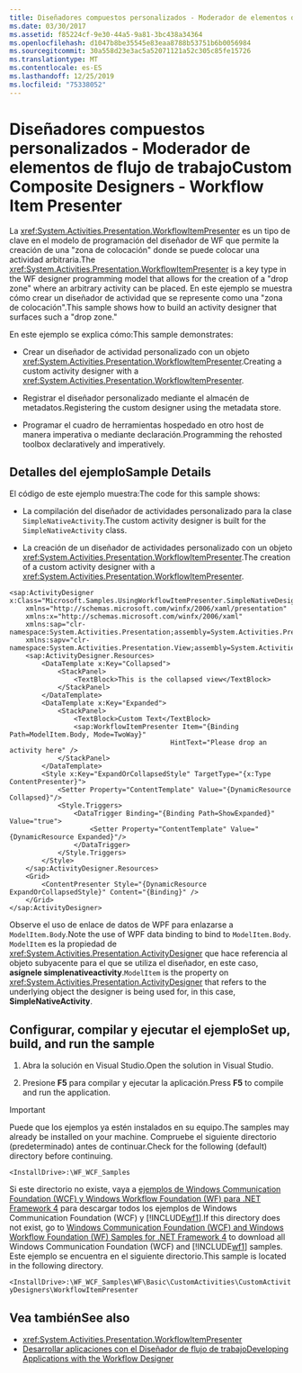 ```yaml
---
title: Diseñadores compuestos personalizados - Moderador de elementos de flujo de trabajo
ms.date: 03/30/2017
ms.assetid: f85224cf-9e30-44a5-9a81-3bc438a34364
ms.openlocfilehash: d1047b8be35545e83eaa8788b53751b6b0056984
ms.sourcegitcommit: 30a558d23e3ac5a52071121a52c305c85fe15726
ms.translationtype: MT
ms.contentlocale: es-ES
ms.lasthandoff: 12/25/2019
ms.locfileid: "75338052"
---
```

# <a name="custom-composite-designers---workflow-item-presenter"></a><span data-ttu-id="d0749-102">Diseñadores compuestos personalizados - Moderador de elementos de flujo de trabajo</span><span class="sxs-lookup"><span data-stu-id="d0749-102">Custom Composite Designers - Workflow Item Presenter</span></span>

<span data-ttu-id="d0749-103">La <xref:System.Activities.Presentation.WorkflowItemPresenter> es un tipo de clave en el modelo de programación del diseñador de WF que permite la creación de una "zona de colocación" donde se puede colocar una actividad arbitraria.</span><span class="sxs-lookup"><span data-stu-id="d0749-103">The <xref:System.Activities.Presentation.WorkflowItemPresenter> is a key type in the WF designer programming model that allows for the creation of a "drop zone" where an arbitrary activity can be placed.</span></span> <span data-ttu-id="d0749-104">En este ejemplo se muestra cómo crear un diseñador de actividad que se represente como una "zona de colocación".</span><span class="sxs-lookup"><span data-stu-id="d0749-104">This sample shows how to build an activity designer that surfaces such a "drop zone."</span></span>

<span data-ttu-id="d0749-105">En este ejemplo se explica cómo:</span><span class="sxs-lookup"><span data-stu-id="d0749-105">This sample demonstrates:</span></span>

- <span data-ttu-id="d0749-106">Crear un diseñador de actividad personalizado con un objeto <xref:System.Activities.Presentation.WorkflowItemPresenter>.</span><span class="sxs-lookup"><span data-stu-id="d0749-106">Creating a custom activity designer with a <xref:System.Activities.Presentation.WorkflowItemPresenter>.</span></span>

- <span data-ttu-id="d0749-107">Registrar el diseñador personalizado mediante el almacén de metadatos.</span><span class="sxs-lookup"><span data-stu-id="d0749-107">Registering the custom designer using the metadata store.</span></span>

- <span data-ttu-id="d0749-108">Programar el cuadro de herramientas hospedado en otro host de manera imperativa o mediante declaración.</span><span class="sxs-lookup"><span data-stu-id="d0749-108">Programming the rehosted toolbox declaratively and imperatively.</span></span>

## <a name="sample-details"></a><span data-ttu-id="d0749-109">Detalles del ejemplo</span><span class="sxs-lookup"><span data-stu-id="d0749-109">Sample Details</span></span>

<span data-ttu-id="d0749-110">El código de este ejemplo muestra:</span><span class="sxs-lookup"><span data-stu-id="d0749-110">The code for this sample shows:</span></span>

- <span data-ttu-id="d0749-111">La compilación del diseñador de actividades personalizado para la clase `SimpleNativeActivity`.</span><span class="sxs-lookup"><span data-stu-id="d0749-111">The custom activity designer is built for the `SimpleNativeActivity` class.</span></span>

- <span data-ttu-id="d0749-112">La creación de un diseñador de actividades personalizado con un objeto <xref:System.Activities.Presentation.WorkflowItemPresenter>.</span><span class="sxs-lookup"><span data-stu-id="d0749-112">The creation of a custom activity designer with a <xref:System.Activities.Presentation.WorkflowItemPresenter>.</span></span>

```xaml
<sap:ActivityDesigner x:Class="Microsoft.Samples.UsingWorkflowItemPresenter.SimpleNativeDesigner"
    xmlns="http://schemas.microsoft.com/winfx/2006/xaml/presentation"
    xmlns:x="http://schemas.microsoft.com/winfx/2006/xaml"
    xmlns:sap="clr-namespace:System.Activities.Presentation;assembly=System.Activities.Presentation"
    xmlns:sapv="clr-namespace:System.Activities.Presentation.View;assembly=System.Activities.Presentation">
    <sap:ActivityDesigner.Resources>
        <DataTemplate x:Key="Collapsed">
            <StackPanel>
                <TextBlock>This is the collapsed view</TextBlock>
            </StackPanel>
        </DataTemplate>
        <DataTemplate x:Key="Expanded">
            <StackPanel>
                <TextBlock>Custom Text</TextBlock>
                <sap:WorkflowItemPresenter Item="{Binding Path=ModelItem.Body, Mode=TwoWay}"
                                        HintText="Please drop an activity here" />
            </StackPanel>
        </DataTemplate>
        <Style x:Key="ExpandOrCollapsedStyle" TargetType="{x:Type ContentPresenter}">
            <Setter Property="ContentTemplate" Value="{DynamicResource Collapsed}"/>
            <Style.Triggers>
                <DataTrigger Binding="{Binding Path=ShowExpanded}" Value="true">
                    <Setter Property="ContentTemplate" Value="{DynamicResource Expanded}"/>
                </DataTrigger>
            </Style.Triggers>
        </Style>
    </sap:ActivityDesigner.Resources>
    <Grid>
        <ContentPresenter Style="{DynamicResource ExpandOrCollapsedStyle}" Content="{Binding}" />
    </Grid>
</sap:ActivityDesigner>
```

 <span data-ttu-id="d0749-113">Observe el uso de enlace de datos de WPF para enlazarse a `ModelItem.Body`.</span><span class="sxs-lookup"><span data-stu-id="d0749-113">Note the use of WPF data binding to bind to `ModelItem.Body`.</span></span> <span data-ttu-id="d0749-114">`ModelItem` es la propiedad de <xref:System.Activities.Presentation.ActivityDesigner> que hace referencia al objeto subyacente para el que se utiliza el diseñador, en este caso, **asígnele simplenativeactivity**.</span><span class="sxs-lookup"><span data-stu-id="d0749-114">`ModelItem` is the property on <xref:System.Activities.Presentation.ActivityDesigner> that refers to the underlying object the designer is being used for, in this case, **SimpleNativeActivity**.</span></span>

## <a name="set-up-build-and-run-the-sample"></a><span data-ttu-id="d0749-115">Configurar, compilar y ejecutar el ejemplo</span><span class="sxs-lookup"><span data-stu-id="d0749-115">Set up, build, and run the sample</span></span>

1. <span data-ttu-id="d0749-116">Abra la solución en Visual Studio.</span><span class="sxs-lookup"><span data-stu-id="d0749-116">Open the solution in Visual Studio.</span></span>

2. <span data-ttu-id="d0749-117">Presione **F5** para compilar y ejecutar la aplicación.</span><span class="sxs-lookup"><span data-stu-id="d0749-117">Press **F5** to compile and run the application.</span></span>

> [!IMPORTANT]
> <span data-ttu-id="d0749-118">Puede que los ejemplos ya estén instalados en su equipo.</span><span class="sxs-lookup"><span data-stu-id="d0749-118">The samples may already be installed on your machine.</span></span> <span data-ttu-id="d0749-119">Compruebe el siguiente directorio (predeterminado) antes de continuar.</span><span class="sxs-lookup"><span data-stu-id="d0749-119">Check for the following (default) directory before continuing.</span></span>
>
> `<InstallDrive>:\WF_WCF_Samples`
>
> <span data-ttu-id="d0749-120">Si este directorio no existe, vaya a [ejemplos de Windows Communication Foundation (WCF) y Windows Workflow Foundation (WF) para .NET Framework 4](https://www.microsoft.com/download/details.aspx?id=21459) para descargar todos los ejemplos de Windows Communication Foundation (WCF) y [!INCLUDE[wf1](../../../../includes/wf1-md.md)].</span><span class="sxs-lookup"><span data-stu-id="d0749-120">If this directory does not exist, go to [Windows Communication Foundation (WCF) and Windows Workflow Foundation (WF) Samples for .NET Framework 4](https://www.microsoft.com/download/details.aspx?id=21459) to download all Windows Communication Foundation (WCF) and [!INCLUDE[wf1](../../../../includes/wf1-md.md)] samples.</span></span> <span data-ttu-id="d0749-121">Este ejemplo se encuentra en el siguiente directorio.</span><span class="sxs-lookup"><span data-stu-id="d0749-121">This sample is located in the following directory.</span></span>
>
> `<InstallDrive>:\WF_WCF_Samples\WF\Basic\CustomActivities\CustomActivityDesigners\WorkflowItemPresenter`

## <a name="see-also"></a><span data-ttu-id="d0749-122">Vea también</span><span class="sxs-lookup"><span data-stu-id="d0749-122">See also</span></span>

- <xref:System.Activities.Presentation.WorkflowItemPresenter>
- [<span data-ttu-id="d0749-123">Desarrollar aplicaciones con el Diseñador de flujo de trabajo</span><span class="sxs-lookup"><span data-stu-id="d0749-123">Developing Applications with the Workflow Designer</span></span>](/visualstudio/workflow-designer/developing-applications-with-the-workflow-designer)
